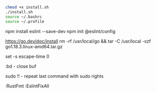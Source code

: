 ```sh
chmod +x install.sh
./install.sh
source ~/.bashrc
source ~/.profile
```
npm install eslint --save-dev
npm init @eslint/config

https://go.dev/doc/install
rm -rf /usr/local/go && tar -C /usr/local -xzf go1.18.3.linux-amd64.tar.gz

set -s escape-time 0

:bd - close buf

sudo !! - repeat last command with sudo rights

:RustFmt
:EslintFixAll
